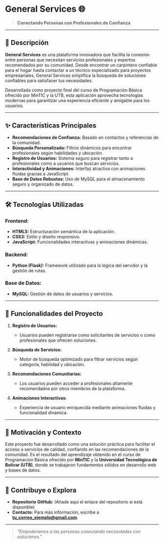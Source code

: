 # General Services 🌐

> **Conectando Personas con Profesionales de Confianza**  

---

## 📜 Descripción

**General Services** es una plataforma innovadora que facilita la conexión entre personas que necesitan servicios profesionales y expertos recomendados por su comunidad. Desde encontrar un carpintero confiable para el hogar hasta contactar a un técnico especializado para proyectos empresariales, General Services simplifica la búsqueda de soluciones confiables para satisfacer tus necesidades.

Desarrollada como proyecto final del curso de Programación Básica ofrecido por MinTIC y la UTB, esta aplicación aprovecha tecnologías modernas para garantizar una experiencia eficiente y amigable para los usuarios.

---

## ✨ Características Principales

- **Recomendaciones de Confianza:** Basado en contactos y referencias de la comunidad.
- **Búsqueda Personalizada:** Filtros dinámicos para encontrar profesionales según habilidades y ubicación.
- **Registro de Usuarios:** Sistema seguro para registrar tanto a profesionales como a usuarios que buscan servicios.
- **Interactividad y Animaciones:** Interfaz atractiva con animaciones fluidas gracias a JavaScript.
- **Base de Datos Robustas:** Uso de MySQL para el almacenamiento seguro y organizado de datos.

---

## 🛠️ Tecnologías Utilizadas

### **Frontend:**
- **HTML5:** Estructuración semántica de la aplicación.
- **CSS3:** Estilo y diseño responsivo.
- **JavaScript:** Funcionalidades interactivas y animaciones dinámicas.

### **Backend:**
- **Python (Flask):** Framework utilizado para la lógica del servidor y la gestión de rutas.

### **Base de Datos:**
- **MySQL:** Gestión de datos de usuarios y servicios.

---

## 🚀 Funcionalidades del Proyecto

1. **Registro de Usuarios:**
   - Usuarios pueden registrarse como solicitantes de servicios o como profesionales que ofrecen soluciones.

2. **Búsqueda de Servicios:**
   - Motor de búsqueda optimizado para filtrar servicios según categoría, habilidad y ubicación.

3. **Recomendaciones Comunitarias:**
   - Los usuarios pueden acceder a profesionales altamente recomendados por otros miembros de la plataforma.

4. **Animaciones Interactivas:**
   - Experiencia de usuario enriquecida mediante animaciones fluidas y funcionalidad dinámica.

---

## 🌟 Motivación y Contexto

Este proyecto fue desarrollado como una solución práctica para facilitar el acceso a servicios de calidad, confiando en las recomendaciones de la comunidad. Es el resultado del aprendizaje obtenido en el curso de Programación Básica ofrecido por **MinTIC** y la **Universidad Tecnológica de Bolívar (UTB)**, donde se trabajaron fundamentos sólidos en desarrollo web y bases de datos.

---

## 🔗 Contribuye o Explora

- **Repositorio GitHub:** (Añade aquí el enlace del repositorio si está disponible)  
- **Contacto:** Para más información, escribe a **[tu_correo_ejemplo@gmail.com](mailto:tu_correo_ejemplo@gmail.com)**.

---

> _"Empoderamos a las personas conectando necesidades con soluciones."_

